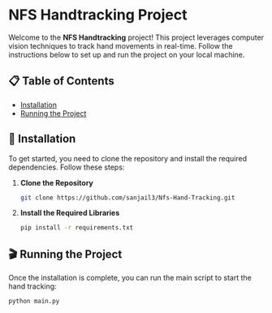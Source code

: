 # NFS Handtracking Project

Welcome to the **NFS Handtracking** project! This project leverages computer vision techniques to track hand movements in real-time. Follow the instructions below to set up and run the project on your local machine.

## 📋 Table of Contents
- [Installation](#installation)
- [Running the Project](#running-the-project)

## 🚀 Installation

To get started, you need to clone the repository and install the required dependencies. Follow these steps:

1. **Clone the Repository**
    ```bash
    git clone https://github.com/sanjail3/Nfs-Hand-Tracking.git
    ```
    


2. **Install the Required Libraries**
    ```bash
    pip install -r requirements.txt
    ```

## 🎬 Running the Project

Once the installation is complete, you can run the main script to start the hand tracking:

```bash
python main.py
